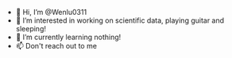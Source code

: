 - 👋 Hi, I’m @Wenlu0311
- 👀 I’m interested in working on scientific data, playing guitar and sleeping!
- 🌱 I’m currently learning nothing!
- 📫 Don't reach out to me

<!---
Wenlu0311/Wenlu0311 is a ✨ special ✨ repository because its `README.md` (this file) appears on your GitHub profile.
You can click the Preview link to take a look at your changes.
--->
